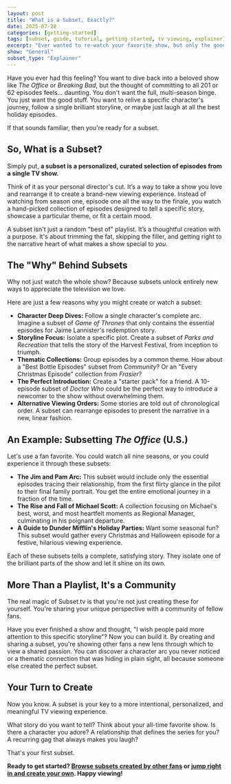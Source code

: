```yaml
---
layout: post
title: "What is a Subset, Exactly?"
date: 2025-07-28
categories: [getting-started]
tags: [subset, guide, tutorial, getting started, tv viewing, explainer]
excerpt: "Ever wanted to re-watch your favorite show, but only the good parts? Learn what a 'subset' is and how it's changing the way we experience television."
show: "General"
subset_type: "Explainer"
---
```


Have you ever had this feeling? You want to dive back into a beloved show like *The Office* or *Breaking Bad*, but the thought of committing to all 201 or 62 episodes feels... daunting. You don't want the full, multi-season binge. You just want the good stuff. You want to relive a specific character's journey, follow a single brilliant storyline, or maybe just laugh at all the best holiday episodes.

If that sounds familiar, then you're ready for a subset.

## So, What is a Subset?

Simply put, **a subset is a personalized, curated selection of episodes from a single TV show.**

Think of it as your personal director's cut. It’s a way to take a show you love and rearrange it to create a brand-new viewing experience. Instead of watching from season one, episode one all the way to the finale, you watch a hand-picked collection of episodes designed to tell a specific story, showcase a particular theme, or fit a certain mood.

A subset isn't just a random "best of" playlist. It’s a thoughtful creation with a purpose. It's about trimming the fat, skipping the filler, and getting right to the narrative heart of what makes a show special to *you*.

## The "Why" Behind Subsets

Why not just watch the whole show? Because subsets unlock entirely new ways to appreciate the television we love.

Here are just a few reasons why you might create or watch a subset:

*   **Character Deep Dives:** Follow a single character's complete arc. Imagine a subset of *Game of Thrones* that only contains the essential episodes for Jaime Lannister's redemption story.
*   **Storyline Focus:** Isolate a specific plot. Create a subset of *Parks and Recreation* that tells the story of the Harvest Festival, from inception to triumph.
*   **Thematic Collections:** Group episodes by a common theme. How about a "Best Bottle Episodes" subset from *Community*? Or an "Every Christmas Episode" collection from *Frasier*?
*   **The Perfect Introduction:** Create a "starter pack" for a friend. A 10-episode subset of *Doctor Who* could be the perfect way to introduce a newcomer to the show without overwhelming them.
*   **Alternative Viewing Orders:** Some stories are told out of chronological order. A subset can rearrange episodes to present the narrative in a new, linear fashion.

## An Example: Subsetting *The Office* (U.S.)

Let's use a fan favorite. You could watch all nine seasons, or you could experience it through these subsets:

*   **The Jim and Pam Arc:** This subset would include only the essential episodes tracing their relationship, from the first flirty glance in the pilot to their final family portrait. You get the entire emotional journey in a fraction of the time.
*   **The Rise and Fall of Michael Scott:** A collection focusing on Michael's best, worst, and most heartfelt moments as Regional Manager, culminating in his poignant departure.
*   **A Guide to Dunder Mifflin's Holiday Parties:** Want some seasonal fun? This subset would gather every Christmas and Halloween episode for a festive, hilarious viewing experience.

Each of these subsets tells a complete, satisfying story. They isolate one of the brilliant parts of the show and let it shine on its own.

## More Than a Playlist, It's a Community

The real magic of Subset.tv is that you're not just creating these for yourself. You're sharing your unique perspective with a community of fellow fans.

Have you ever finished a show and thought, "I wish people paid more attention to this specific storyline"? Now you can build it. By creating and sharing a subset, you're showing other fans a new lens through which to view a shared passion. You can discover a character arc you never noticed or a thematic connection that was hiding in plain sight, all because someone else created the perfect subset.

## Your Turn to Create

Now you know. A subset is your key to a more intentional, personalized, and meaningful TV viewing experience.

What story do you want to tell? Think about your all-time favorite show. Is there a character you adore? A relationship that defines the series for you? A recurring gag that always makes you laugh?

That's your first subset.

**Ready to get started? [Browse subsets created by other fans](https://www.subset.tv) or [jump right in and create your own](https://www.subset.tv). Happy viewing!**